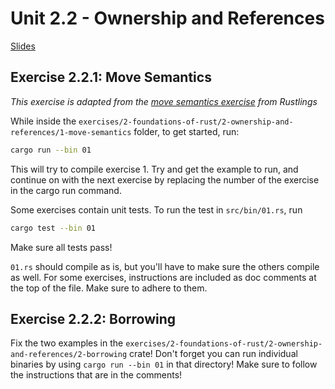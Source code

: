 # Unit 2.2 - Ownership and References

<a href="/slides/2_2/" target="_blank">Slides</a>

## Exercise 2.2.1: Move Semantics

*This exercise is adapted from the [move semantics exercise](https://github.com/rust-lang/rustlings/tree/main/exercises/move_semantics) from Rustlings*

While inside the `exercises/2-foundations-of-rust/2-ownership-and-references/1-move-semantics` folder, to get started, run:
```bash
cargo run --bin 01
```

This will try to compile exercise 1. Try and get the example to run, and continue on with the next exercise by replacing the number of the exercise in the cargo run command.

Some exercises contain unit tests. To run the test in `src/bin/01.rs`, run
```bash
cargo test --bin 01
```
Make sure all tests pass!

`01.rs` should compile as is, but you'll have to make sure the others compile as well. For some exercises, instructions are included as doc comments at the top of the file. Make sure to adhere to them.
## Exercise 2.2.2: Borrowing

Fix the two examples in the `exercises/2-foundations-of-rust/2-ownership-and-references/2-borrowing` crate! Don't forget you
can run individual binaries by using `cargo run --bin 01` in that directory!
Make sure to follow the instructions that are in the comments!
